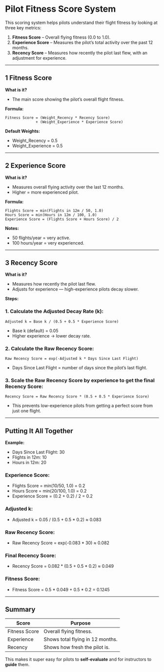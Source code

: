 # Pilot Fitness Score System

This scoring system helps pilots understand their flight fitness by looking at three key metrics:

1. **Fitness Score** – Overall flying fitness (0.0 to 1.0).
2. **Experience Score** – Measures the pilot’s total activity over the past 12 months.
3. **Recency Score** – Measures how recently the pilot last flew, with an adjustment for experience.

---

## 1️ Fitness Score

**What is it?**

* The main score showing the pilot’s overall flight fitness.

**Formula:**

```
Fitness Score = (Weight_Recency * Recency Score) 
              + (Weight_Experience * Experience Score)
```

**Default Weights:**

* Weight\_Recency = 0.5
* Weight\_Experience = 0.5

---

## 2️ Experience Score

**What is it?**

* Measures overall flying activity over the last 12 months.
* Higher = more experienced pilot.

**Formula:**

```
Flights Score = min(Flights in 12m / 50, 1.0)
Hours Score = min(Hours in 12m / 100, 1.0)
Experience Score = (Flights Score + Hours Score) / 2
```

**Notes:**

* 50 flights/year = very active.
* 100 hours/year = very experienced.

---

## 3️ Recency Score

**What is it?**

* Measures how recently the pilot last flew.
* Adjusts for experience — high-experience pilots decay slower.

**Steps:**

### 1. Calculate the **Adjusted Decay Rate (k):**

```
Adjusted k = Base k / (0.5 + 0.5 * Experience Score)
```

* Base k (default) = 0.05
* Higher experience → lower decay rate.

### 2. Calculate the **Raw Recency Score:**

```
Raw Recency Score = exp(-Adjusted k * Days Since Last Flight)
```

* Days Since Last Flight = number of days since the pilot’s last flight.

### 3. Scale the **Raw Recency Score** by experience to get the final Recency Score:

```
Recency Score = Raw Recency Score * (0.5 + 0.5 * Experience Score)
```

* This prevents low-experience pilots from getting a perfect score from just one flight.

---

## Putting It All Together

**Example:**

* Days Since Last Flight: 30
* Flights in 12m: 10
* Hours in 12m: 20

### Experience Score:

* Flights Score = min(10/50, 1.0) = 0.2
* Hours Score = min(20/100, 1.0) = 0.2
* Experience Score = (0.2 + 0.2) / 2 = 0.2

### Adjusted k:

* Adjusted k = 0.05 / (0.5 + 0.5 \* 0.2) ≈ 0.083

### Raw Recency Score:

* Raw Recency Score = exp(-0.083 \* 30) ≈ 0.082

### Final Recency Score:

* Recency Score = 0.082 \* (0.5 + 0.5 \* 0.2) ≈ 0.049

### Fitness Score:

* Fitness Score = 0.5 \* 0.049 + 0.5 \* 0.2 = 0.1245

---

## Summary

| Score         | Purpose                          |
| ------------- | -------------------------------- |
| Fitness Score | Overall flying fitness.          |
| Experience    | Shows total flying in 12 months. |
| Recency       | Shows how fresh the pilot is.    |

This makes it super easy for pilots to **self-evaluate** and for instructors to **guide** them.
